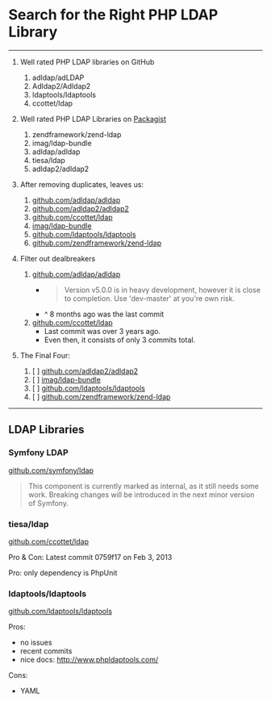 # Search for the Right PHP LDAP Library

---

1. Well rated PHP LDAP libraries on GitHub

    1. adldap/adLDAP
    1. Adldap2/Adldap2
    1. ldaptools/ldaptools
    1. ccottet/ldap

1. Well rated PHP LDAP Libraries on [Packagist](https://packagist.org/search/?q=ldap)

    1. zendframework/zend-ldap
    1. imag/ldap-bundle
    1. adldap/adldap
    1. tiesa/ldap
    1. adldap2/adldap2

1. After removing duplicates, leaves us:

    1. [github.com/adldap/adldap](https://github.com/adldap/adldap)
    1. [github.com/adldap2/adldap2](https://github.com/adldap2/adldap2)
    1. [github.com/ccottet/ldap](https://github.com/ccottet/ldap)
    1. [imag/ldap-bundle](https://github.com/BorisMorel/LdapBundle)
    1. [github.com/ldaptools/ldaptools](https://github.com/ldaptools/ldaptools)
    1. [github.com/zendframework/zend-ldap](https://github.com/zendframework/zend-ldap)

1. Filter out dealbreakers

    1.  [github.com/adldap/adldap](https://github.com/adldap/adldap)
        * > Version v5.0.0 is in heavy development, however it is close to completion. Use 'dev-master' at you're own risk.
        * ^ 8 months ago was the last commit
    1. [github.com/ccottet/ldap](https://github.com/ccottet/ldap)
        * Last commit was over 3 years ago.
        * Even then, it consists of only 3 commits total.


1. The Final Four:

    1. [ ] [github.com/adldap2/adldap2](https://github.com/adldap2/adldap2)
    1. [ ] [imag/ldap-bundle](https://github.com/BorisMorel/LdapBundle)
    1. [ ] [github.com/ldaptools/ldaptools](https://github.com/ldaptools/ldaptools)
    1. [ ] [github.com/zendframework/zend-ldap](https://github.com/zendframework/zend-ldap)




---

## LDAP Libraries

### Symfony LDAP

[github.com/symfony/ldap](https://github.com/symfony/ldap)

> This component is currently marked as internal, as it still needs some work. Breaking changes will be introduced in the next minor version of Symfony.

### tiesa/ldap

[github.com/ccottet/ldap](https://github.com/ccottet/ldap)

Pro & Con: Latest commit 0759f17  on Feb 3, 2013

Pro: only dependency is PhpUnit

### ldaptools/ldaptools

[github.com/ldaptools/ldaptools](https://github.com/ldaptools/ldaptools)

Pros:

* no issues
* recent commits
* nice docs: http://www.phpldaptools.com/

Cons:

* YAML
